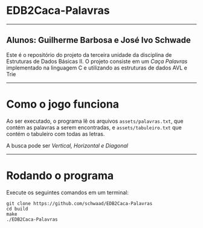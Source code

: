 # EDB2Caca-Palavras

---
## Alunos: Guilherme Barbosa e José Ivo Schwade


Este é o repositório do projeto da terceira unidade da disciplina de Estruturas de Dados Básicas II. O projeto consiste em um *Caça Palavras* implementado na linguagem C e utilizando as estruturas de dados AVL e Trie

---

# Como o jogo funciona

Ao ser executado, o programa lê os arquivos `assets/palavras.txt`, que contém as palavras a serem encontradas, e `assets/tabuleiro.txt` que contém o tabuleiro com todas as letras.

A busca pode ser *Vertical, Horizontal e Diagonal*

---

# Rodando o programa

Execute os seguintes comandos em um terminal:

```terminal
git clone https://github.com/schwaad/EDB2Caca-Palavras
cd build
make
./EDB2Caca-Palavras
```
